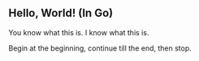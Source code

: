 ## Hello, World! (In Go)

You know what this is. I know what this is.

Begin at the beginning, continue till the end, then stop.
 